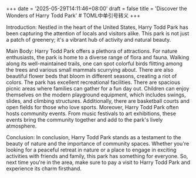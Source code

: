 +++
date = '2025-05-29T14:11:46+08:00'
draft = false
title = 'Discover the Wonders of Harry Todd Park' # TOML中单引号转义
+++

Introduction:
Nestled in the heart of the United States, Harry Todd Park has been capturing the attention of locals and visitors alike. This park is not just a patch of greenery; it's a vibrant hub of activity and natural beauty.

Main Body:
Harry Todd Park offers a plethora of attractions. For nature enthusiasts, the park is home to a diverse range of flora and fauna. Walking along its well-maintained trails, one can spot colorful birds flitting among the trees and various small mammals scurrying about. There are also beautiful flower beds that bloom in different seasons, creating a riot of colors.
The park has excellent recreational facilities. There are spacious picnic areas where families can gather for a fun day out. Children can enjoy themselves on the modern playground equipment, which includes swings, slides, and climbing structures. Additionally, there are basketball courts and open fields for those who love sports.
Moreover, Harry Todd Park often hosts community events. From music festivals to art exhibitions, these events bring the community together and add to the park's lively atmosphere.

Conclusion:
In conclusion, Harry Todd Park stands as a testament to the beauty of nature and the importance of community spaces. Whether you're looking for a peaceful retreat in nature or a place to engage in exciting activities with friends and family, this park has something for everyone. So, next time you're in the area, make sure to pay a visit to Harry Todd Park and experience its charm firsthand.
